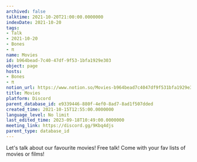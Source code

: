 ```yaml
---
archived: false
talktime: 2021-10-20T21:00:00.0000000
indexDate: 2021-10-20
tags:
- Talk
- 2021-10-20
- Bones
- π
name: Movies
id: b964bead-7c40-47df-9f53-1bfa1929e303
object: page
hosts:
- Bones
- π
notion_url: https://www.notion.so/Movies-b964bead7c4047df9f531bfa1929e303
title: Movies
platform: Discord
parent_database_id: e9339446-880f-4ef0-8ad7-8ad1f507dded
created_time: 2021-10-15T12:55:00.0000000
language_level: No limit
last_edited_time: 2023-09-18T10:49:00.0000000
meeting_link: https://discord.gg/9Kbq4djs
parent_type: database_id
---
```


Let's talk about our favourite movies!
Free talk! Come with your fav lists of movies or films!


